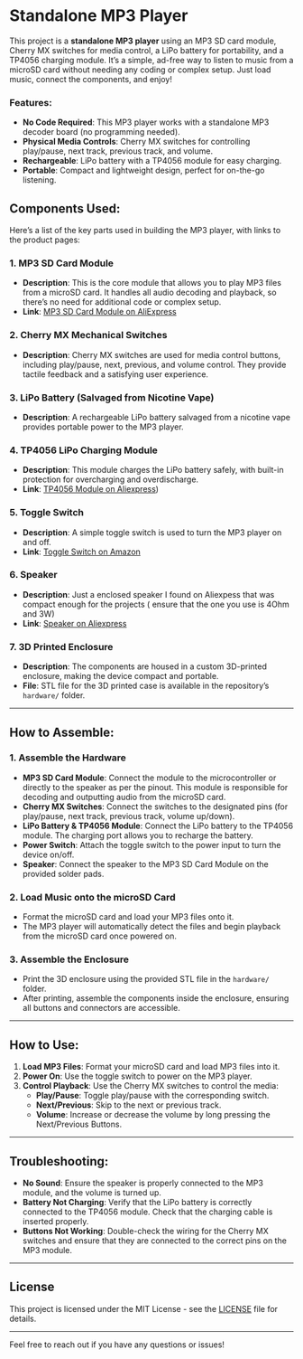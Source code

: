 # Standalone MP3 Player

This project is a **standalone MP3 player** using an MP3 SD card module, Cherry MX switches for media control, a LiPo battery for portability, and a TP4056 charging module. It’s a simple, ad-free way to listen to music from a microSD card without needing any coding or complex setup. Just load music, connect the components, and enjoy!

### Features:
- **No Code Required**: This MP3 player works with a standalone MP3 decoder board (no programming needed).
- **Physical Media Controls**: Cherry MX switches for controlling play/pause, next track, previous track, and volume.
- **Rechargeable**: LiPo battery with a TP4056 module for easy charging.
- **Portable**: Compact and lightweight design, perfect for on-the-go listening.

## Components Used:
Here’s a list of the key parts used in building the MP3 player, with links to the product pages:

### 1. **MP3 SD Card Module**
   - **Description**: This is the core module that allows you to play MP3 files from a microSD card. It handles all audio decoding and playback, so there’s no need for additional code or complex setup.
   - **Link**: [MP3 SD Card Module on AliExpress]([https://www.aliexpress.us/item/3256806504625045.html?spm=a2g0o.order_list.order_list_main.29.571c1802PPjZk1&gatewayAdapt=glo2usa](https://www.aliexpress.us/item/3256806504625045.html?spm=a2g0o.order_list.order_list_main.77.4c8e194d9vosQF&gatewayAdapt=glo2usa))

### 2. **Cherry MX Mechanical Switches**
   - **Description**: Cherry MX switches are used for media control buttons, including play/pause, next, previous, and volume control. They provide tactile feedback and a satisfying user experience.
   
### 3. **LiPo Battery (Salvaged from Nicotine Vape)**
   - **Description**: A rechargeable LiPo battery salvaged from a nicotine vape provides portable power to the MP3 player.
  

### 4. **TP4056 LiPo Charging Module**
   - **Description**: This module charges the LiPo battery safely, with built-in protection for overcharging and overdischarge.
   - **Link**: [TP4056 Module on Aliexpress](https://www.aliexpress.us/item/3256805951432581.html?spm=a2g0o.productlist.main.15.1f867ef7Fm7euQ&aem_p4p_detail=202503311151511909936599042420003208703&algo_pvid=0c51f7a6-e80b-40e0-8077-77299e075838&algo_exp_id=0c51f7a6-e80b-40e0-8077-77299e075838-7&pdp_ext_f=%7B%22order%22%3A%22454%22%2C%22eval%22%3A%221%22%7D&pdp_npi=4%40dis%21USD%211.69%211.69%21%21%2112.24%2112.24%21%402101c80217434471117815703e0a25%2112000035928826208%21sea%21US%212492344101%21X&curPageLogUid=OqC47eT556Zf&utparam-url=scene%3Asearch%7Cquery_from%3A&search_p4p_id=202503311151511909936599042420003208703_2))

### 5. **Toggle Switch**
   - **Description**: A simple toggle switch is used to turn the MP3 player on and off.
   - **Link**: [Toggle Switch on Amazon](https://www.amazon.com/dp/B075RDYMQQ?ref=ppx_yo2ov_dt_b_fed_asin_title)

### 6. **Speaker**
   - **Description**: Just a enclosed speaker I found on Aliexpess that was compact enough for the projects ( ensure that the one you use is 4Ohm and 3W)
   - **Link**: [Speaker on Aliexpress](https://www.aliexpress.us/item/3256805513376202.html?spm=a2g0o.order_list.order_list_main.149.4c8e194d9vosQF&gatewayAdapt=glo2usa)

### 7. **3D Printed Enclosure**
   - **Description**: The components are housed in a custom 3D-printed enclosure, making the device compact and portable.
   - **File**: STL file for the 3D printed case is available in the repository’s `hardware/` folder.

---

## How to Assemble:

### 1. **Assemble the Hardware**
   - **MP3 SD Card Module**: Connect the module to the microcontroller or directly to the speaker as per the pinout. This module is responsible for decoding and outputting audio from the microSD card.
   - **Cherry MX Switches**: Connect the switches to the designated pins (for play/pause, next track, previous track, volume up/down).
   - **LiPo Battery & TP4056 Module**: Connect the LiPo battery to the TP4056 module. The charging port allows you to recharge the battery.
   - **Power Switch**: Attach the toggle switch to the power input to turn the device on/off.
   - **Speaker**: Connect the speaker to the MP3 SD Card Module on the provided solder pads.

### 2. **Load Music onto the microSD Card**
   - Format the microSD card and load your MP3 files onto it.
   - The MP3 player will automatically detect the files and begin playback from the microSD card once powered on.

### 3. **Assemble the Enclosure**
   - Print the 3D enclosure using the provided STL file in the `hardware/` folder.
   - After printing, assemble the components inside the enclosure, ensuring all buttons and connectors are accessible.

---

## How to Use:

1. **Load MP3 Files**: Format your microSD card and load MP3 files into it. 
2. **Power On**: Use the toggle switch to power on the MP3 player.
3. **Control Playback**: Use the Cherry MX switches to control the media:
   - **Play/Pause**: Toggle play/pause with the corresponding switch.
   - **Next/Previous**: Skip to the next or previous track.
   - **Volume**: Increase or decrease the volume by long pressing the Next/Previous Buttons.

---

## Troubleshooting:

- **No Sound**: Ensure the speaker is properly connected to the MP3 module, and the volume is turned up.
- **Battery Not Charging**: Verify that the LiPo battery is correctly connected to the TP4056 module. Check that the charging cable is inserted properly.
- **Buttons Not Working**: Double-check the wiring for the Cherry MX switches and ensure that they are connected to the correct pins on the MP3 module.

---

## License

This project is licensed under the MIT License - see the [LICENSE](./LICENSE) file for details.

---

Feel free to reach out if you have any questions or issues!
